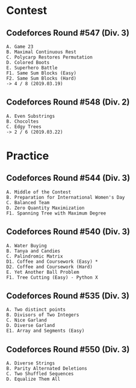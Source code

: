 # Contest
## Codeforces Round #547 (Div. 3)
	A. Game 23
	B. Maximal Continuous Rest
	C. Polycarp Restores Permutation
	D. Colored Boots
	E. Superhero Battle
	F1. Same Sum Blocks (Easy)
	F2. Same Sum Blocks (Hard)
	-> 4 / 8 (2019.03.19)

## Codeforces Round #548 (Div. 2)
	A. Even Substrings
	B. Chocoltes
	C. Edgy Trees
	-> 2 / 6 (2019.03.22)
	
# Practice
## Codeforces Round #544 (Div. 3)
	A. Middle of the Contest
	B. Preparation for International Women's Day
	C. Balanced Team
	D. Zero Quantity Maximization
	F1. Spanning Tree with Maximum Degree
	
## Codeforces Round #540 (Div. 3)
	A. Water Buying
	B. Tanya and Candies
	C. Palindromic Matrix
	D1. Coffee and Coursework (Easy) *
	D2. Coffee and Coursework (Hard)
	E. Yet Another Ball Problem
	F1. Tree Cutting (Easy) - Python X
	
## Codeforces Round #535 (Div. 3)
	A. Two distinct points
	B. Divisors of Two Integers
	C. Nice Garland
	D. Diverse Garland
	E1. Array and Segments (Easy)
	
## Codeforces Round #550 (Div. 3)
	A. Diverse Strings
	B. Parity Alternated Deletions
	C. Two Shuffled Sequences
	D. Equalize Them All